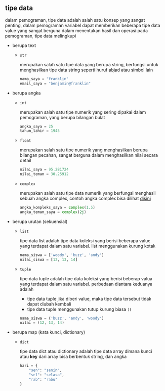 ## tipe data

dalam pemograman, tipe data adalah salah satu konsep yang sangat penting, dalam pemograman variabel dapat memberikan beberapa tipe data value yang sangat berguna dalam menentukan hasil dan operasi pada pemograman, tipe data melingkupi

- berupa text
    
    - ``str``

        merupakan salah satu tipe data yang berupa string, berfungsi untuk menghasilkan tipe data string seperti huruf abjad atau simbol lain
        ```python
        nama_saya = "franklin"
        email_saya = "benjamin@franklin"
        ```

- berupa angka

    - ``int``

        merupakan salah satu tipe numerik yang sering dipakai dalam pemograman, yang berupa bilangan bulat
        ```python
        angka_saya = 25
        tahun_lahir = 1945
        ```

    - ``float``

        merupakan salah satu tipe numerik yang menghasilkan berupa bilangan pecahan, sangat berguna dalam menghasilkan nilai secara detail
        ```python
        nilai_saya = 95.281724
        nilai_teman = 30.25912
        ```

    - ``complex``

        merupakan salah satu tipe data numerik yang berfungsi menghasil sebuah angka complex, contoh angka complex bisa dilihat [disini](https://id.wikipedia.org/wiki/Bilangan_kompleks)
        ```python
        angka_kompleks_saya = complex(1.5)
        angka_teman_saya = complex(2j)
        ```
    
- berupa urutan (sekuensial)

    - ``list``

        tipe data list adalah tipe data koleksi yang berisi beberapa value yang terdapat dalam satu variabel. list menggunakan kurung kotak
        ```python
        nama_siswa = ['woody', 'buzz', 'andy']
        nilai_siswa = [12, 13, 14]
        ```

    - ``tuple``

        tipe data tuple adalah tipe data koleksi yang berisi beberap valua yang terdapat dalam satu variabel. perbedaan diantara keduanya adalah
        
        - tipe data tuple jika diberi value, maka tipe data tersebut tidak dapat diubah kembali
        - tipe data tuple menggunakan tutup kurung biasa ``()``
        
        ```python
        nama_siswa = ('buzz', 'andy', 'woody')
        nilai = (12, 13, 14)
        ```

- berupa map (kata kunci, dictionary)

    - ``dict``

        tipe data dict  atau dictionary adalah tipe data array dimana kunci atau __key__ dari array bisa berbentuk string, dan angka
        ```python
        hari = {
            "sen": "senin",
            "sel": "selasa",
            "rab": "rabu"
        }
        ```
        
